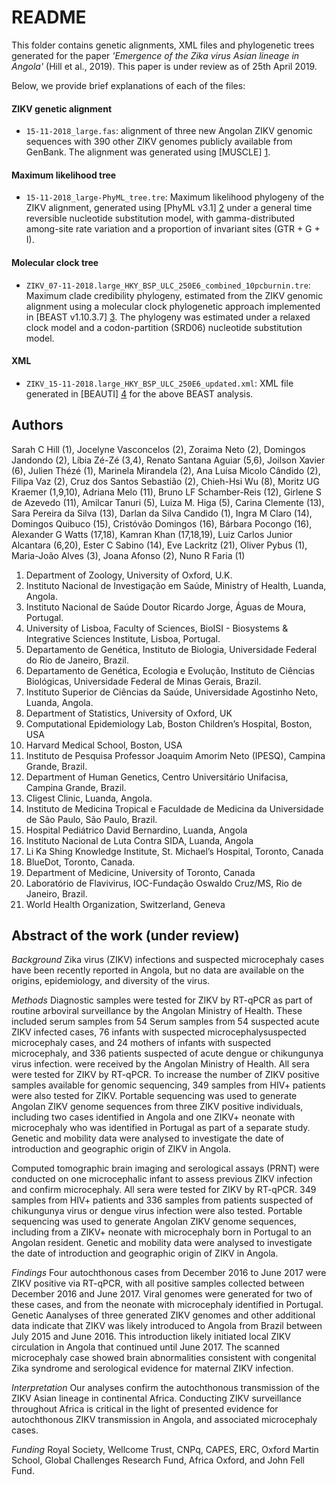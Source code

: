 # README

This folder contains genetic alignments, XML files and phylogenetic trees generated for the paper *'Emergence of the Zika virus Asian lineage in Angola'* (Hill et al., 2019). This paper is under review as of 25th April 2019.

Below, we provide brief explanations of each of the files:

#### ZIKV genetic alignment
+ `15-11-2018_large.fas`: alignment of three new Angolan ZIKV genomic sequences with 390 other ZIKV genomes publicly available from GenBank. The alignment was generated using [MUSCLE] [1]. 

#### Maximum likelihood tree 
+ `15-11-2018_large-PhyML_tree.tre`: Maximum likelihood phylogeny of the ZIKV alignment, generated using [PhyML v3.1] [2] under a general time reversible nucleotide substitution model, with gamma-distributed among-site rate variation and a proportion of invariant sites (GTR + G + I). 

#### Molecular clock tree 
+ `ZIKV_07-11-2018.large_HKY_BSP_ULC_250E6_combined_10pcburnin.tre`: Maximum clade credibility phylogeny, estimated from the ZIKV genomic alignment using a molecular clock phylogenetic approach implemented in [BEAST v1.10.3.7] [3]. The phylogeny was estimated under a relaxed clock model and a codon-partition (SRD06) nucleotide substitution model.  

#### XML 
+ `ZIKV_15-11-2018.large_HKY_BSP_ULC_250E6_updated.xml`: XML file generated in [BEAUTI] [4] for the above BEAST analysis. 

## Authors
Sarah C Hill (1), Jocelyne Vasconcelos (2), Zoraima Neto (2), Domingos Jandondo (2), Líbia Zé-Zé (3,4), Renato Santana Aguiar (5,6), Joilson Xavier (6), Julien Thézé (1), Marinela Mirandela (2), Ana Luísa Micolo Cândido (2), Filipa Vaz (2), Cruz dos Santos Sebastião (2), Chieh-Hsi Wu (8), Moritz UG Kraemer (1,9,10), Adriana Melo (11), Bruno LF Schamber-Reis (12), Girlene S de Azevedo (11), Amilcar Tanuri (5), Luiza M. Higa (5), Carina Clemente (13), Sara Pereira da Silva (13), Darlan da Silva Candido (1), Ingra M Claro (14), Domingos Quibuco (15), Cristóvão Domingos (16), Bárbara Pocongo (16), Alexander G Watts (17,18), Kamran Khan (17,18,19), Luiz Carlos Junior Alcantara (6,20), Ester C Sabino (14), Eve Lackritz (21), Oliver Pybus (1), Maria-João Alves (3), Joana Afonso (2), Nuno R Faria (1)
1)	Department of Zoology, University of Oxford, U.K.
2)	Instituto Nacional de Investigação em Saúde, Ministry of Health, Luanda, Angola.
3)	Instituto Nacional de Saúde Doutor Ricardo Jorge, Águas de Moura, Portugal.
4)	University of Lisboa, Faculty of Sciences, BioISI - Biosystems & Integrative Sciences Institute, Lisboa, Portugal.
5)	Departamento de Genética, Instituto de Biologia, Universidade Federal do Rio de Janeiro, Brazil.
6)	Departamento de Genética, Ecologia e Evolução, Instituto de Ciências Biológicas, Universidade Federal de Minas Gerais, Brazil.
7)	Instituto Superior de Ciências da Saúde, Universidade Agostinho Neto, Luanda, Angola.
8)	Department of Statistics, University of Oxford, UK
9)	Computational Epidemiology Lab, Boston Children’s Hospital, Boston, USA
10)	Harvard Medical School, Boston, USA
11)	Instituto de Pesquisa Professor Joaquim Amorim Neto (IPESQ), Campina Grande, Brazil. 
12)	Department of Human Genetics, Centro Universitário Unifacisa, Campina Grande, Brazil.
13)	Cligest Clinic, Luanda, Angola.
14)	Instituto de Medicina Tropical e Faculdade de Medicina da Universidade de São Paulo, São Paulo, Brazil.
15)	Hospital Pediátrico David Bernardino, Luanda, Angola
16)	Instituto Nacional de Luta Contra SIDA, Luanda, Angola
17)	Li Ka Shing Knowledge Institute, St. Michael’s Hospital, Toronto, Canada
18)	BlueDot, Toronto, Canada.
19)	Department of Medicine, University of Toronto, Canada
20)	Laboratório de Flavivirus, IOC-Fundação Oswaldo Cruz/MS, Rio de Janeiro, Brazil.
21)	World Health Organization, Switzerland, Geneva

## Abstract of the work (under review)

*Background*
Zika virus (ZIKV) infections and suspected microcephaly cases have been recently reported in Angola, but no data are available on the origins, epidemiology, and diversity of the virus.

*Methods*
Diagnostic samples were tested for ZIKV by RT-qPCR as part of routine arboviral surveillance by the Angolan Ministry of Health. These included serum samples from 54 Serum samples from 54 suspected acute ZIKV infected cases, 76 infants with suspected microcephalysuspected microcephaly cases, and 24 mothers of infants with suspected microcephaly, and 336 patients suspected of acute dengue or chikungunya virus infection.  were received by the Angolan Ministry of Health. All sera were tested for ZIKV by RT-qPCR. To increase the number of ZIKV positive samples available for genomic sequencing, 349 samples from HIV+ patients were also tested for ZIKV. Portable sequencing was used to generate Angolan ZIKV genome sequences from three ZIKV positive individuals, including two cases identified in Angola and one ZIKV+ neonate with microcephaly who was identified in Portugal as part of a separate study. Genetic and mobility data were analysed to investigate the date of introduction and geographic origin of ZIKV in Angola. 

Computed tomographic brain imaging and serological assays (PRNT) were conducted on one microcephalic infant to assess previous ZIKV infection and confirm microcephaly. All sera were tested for ZIKV by RT-qPCR. 349 samples from HIV+ patients and 336 samples from patients suspected of chikungunya virus or dengue virus infection were also tested. Portable sequencing was used to generate Angolan ZIKV genome sequences, including from a ZIKV+ neonate with microcephaly born in Portugal to an Angolan resident. Genetic and mobility data were analysed to investigate the date of introduction and geographic origin of ZIKV in Angola. 

*Findings*
Four autochthonous cases from December 2016 to June 2017 were ZIKV positive via RT-qPCR, with all positive samples collected between December 2016 and June 2017. Viral genomes were generated for two of these cases, and from the neonate with microcephaly identified in Portugal. Genetic Aanalyses of three generated ZIKV genomes and other additional data indicate that ZIKV was likely introduced to Angola from Brazil between July 2015 and June 2016. This introduction likely initiated local ZIKV circulation in Angola that continued until June 2017. The scanned microcephaly case showed brain abnormalities consistent with congenital Zika syndrome and serological evidence for maternal ZIKV infection.

*Interpretation*
Our analyses confirm the autochthonous transmission of the ZIKV Asian lineage in continental Africa. Conducting ZIKV surveillance throughout Africa is critical in the light of presented evidence for autochthonous ZIKV transmission in Angola, and associated microcephaly cases.

*Funding*
Royal Society, Wellcome Trust, CNPq, CAPES, ERC, Oxford Martin School, Global Challenges Research Fund, Africa Oxford, and John Fell Fund. 

[1]: https://www.ebi.ac.uk/Tools/msa/muscle/
[2]: http://www.atgc-montpellier.fr/phyml/versions.php
[3]: http://beast.community/index.html
[4]: http://beast.community/beauti